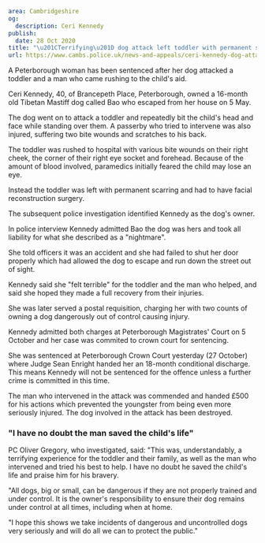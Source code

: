```yaml
area: Cambridgeshire
og:
  description: Ceri Kennedy
publish:
  date: 28 Oct 2020
title: "\u201CTerrifying\u201D dog attack left toddler with permanent scarring"
url: https://www.cambs.police.uk/news-and-appeals/ceri-kennedy-dog-attack-peterborough-sentencing
```

A Peterborough woman has been sentenced after her dog attacked a toddler and a man who came rushing to the child's aid.

Ceri Kennedy, 40, of Brancepeth Place, Peterborough, owned a 16-month old Tibetan Mastiff dog called Bao who escaped from her house on 5 May.

The dog went on to attack a toddler and repeatedly bit the child's head and face while standing over them. A passerby who tried to intervene was also injured, suffering two bite wounds and scratches to his back.

The toddler was rushed to hospital with various bite wounds on their right cheek, the corner of their right eye socket and forehead. Because of the amount of blood involved, paramedics initially feared the child may lose an eye.

Instead the toddler was left with permanent scarring and had to have facial reconstruction surgery.

The subsequent police investigation identified Kennedy as the dog's owner.

In police interview Kennedy admitted Bao the dog was hers and took all liability for what she described as a "nightmare".

She told officers it was an accident and she had failed to shut her door properly which had allowed the dog to escape and run down the street out of sight.

Kennedy said she "felt terrible" for the toddler and the man who helped, and said she hoped they made a full recovery from their injuries.

She was later served a postal requisition, charging her with two counts of owning a dog dangerously out of control causing injury.

Kennedy admitted both charges at Peterborough Magistrates' Court on 5 October and her case was commited to crown court for sentencing.

She was sentenced at Peterborough Crown Court yesterday (27 October) where Judge Sean Enright handed her an 18-month conditional discharge. This means Kennedy will not be sentenced for the offence unless a further crime is committed in this time.

The man who intervened in the attack was commended and handed £500 for his actions which prevented the youngster from being even more seriously injured. The dog involved in the attack has been destroyed.

### "I have no doubt the man saved the child's life"

PC Oliver Gregory, who investigated, said: "This was, understandably, a terrifying experience for the toddler and their family, as well as the man who intervened and tried his best to help. I have no doubt he saved the child's life and praise him for his bravery.

"All dogs, big or small, can be dangerous if they are not properly trained and under control. It is the owner's responsibility to ensure their dog remains under control at all times, including when at home.

"I hope this shows we take incidents of dangerous and uncontrolled dogs very seriously and will do all we can to protect the public."
